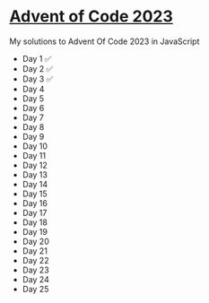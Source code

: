 # [Advent of Code 2023](https://adventofcode.com/)

My solutions to Advent Of Code 2023 in JavaScript

- Day 1 ✅
- Day 2 ✅
- Day 3 ✅
- Day 4
- Day 5
- Day 6
- Day 7
- Day 8
- Day 9
- Day 10
- Day 11
- Day 12
- Day 13
- Day 14
- Day 15
- Day 16
- Day 17
- Day 18
- Day 19
- Day 20
- Day 21
- Day 22
- Day 23
- Day 24
- Day 25
